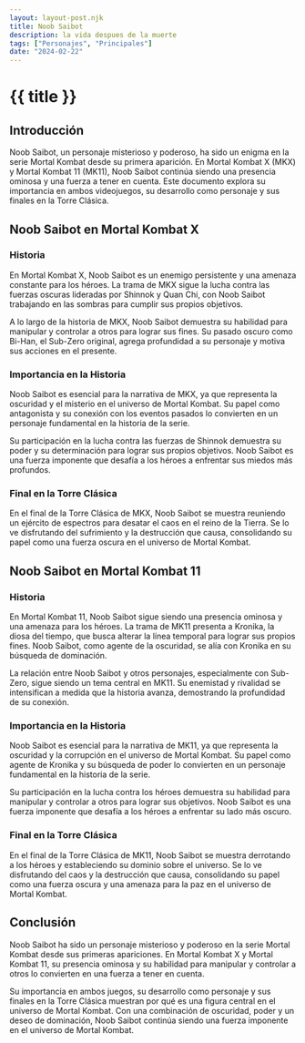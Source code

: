 ```yaml
---
layout: layout-post.njk
title: Noob Saibot
description: la vida despues de la muerte
tags: ["Personajes", "Principales"]
date: "2024-02-22"
---
```

# {{ title }}




## Introducción

Noob Saibot, un personaje misterioso y poderoso, ha sido un enigma en la serie Mortal Kombat desde su primera aparición. En Mortal Kombat X (MKX) y Mortal Kombat 11 (MK11), Noob Saibot continúa siendo una presencia ominosa y una fuerza a tener en cuenta. Este documento explora su importancia en ambos videojuegos, su desarrollo como personaje y sus finales en la Torre Clásica.

## Noob Saibot en Mortal Kombat X

### Historia

En Mortal Kombat X, Noob Saibot es un enemigo persistente y una amenaza constante para los héroes. La trama de MKX sigue la lucha contra las fuerzas oscuras lideradas por Shinnok y Quan Chi, con Noob Saibot trabajando en las sombras para cumplir sus propios objetivos.

A lo largo de la historia de MKX, Noob Saibot demuestra su habilidad para manipular y controlar a otros para lograr sus fines. Su pasado oscuro como Bi-Han, el Sub-Zero original, agrega profundidad a su personaje y motiva sus acciones en el presente.

### Importancia en la Historia

Noob Saibot es esencial para la narrativa de MKX, ya que representa la oscuridad y el misterio en el universo de Mortal Kombat. Su papel como antagonista y su conexión con los eventos pasados lo convierten en un personaje fundamental en la historia de la serie.

Su participación en la lucha contra las fuerzas de Shinnok demuestra su poder y su determinación para lograr sus propios objetivos. Noob Saibot es una fuerza imponente que desafía a los héroes a enfrentar sus miedos más profundos.

### Final en la Torre Clásica

En el final de la Torre Clásica de MKX, Noob Saibot se muestra reuniendo un ejército de espectros para desatar el caos en el reino de la Tierra. Se lo ve disfrutando del sufrimiento y la destrucción que causa, consolidando su papel como una fuerza oscura en el universo de Mortal Kombat.

## Noob Saibot en Mortal Kombat 11

### Historia

En Mortal Kombat 11, Noob Saibot sigue siendo una presencia ominosa y una amenaza para los héroes. La trama de MK11 presenta a Kronika, la diosa del tiempo, que busca alterar la línea temporal para lograr sus propios fines. Noob Saibot, como agente de la oscuridad, se alía con Kronika en su búsqueda de dominación.

La relación entre Noob Saibot y otros personajes, especialmente con Sub-Zero, sigue siendo un tema central en MK11. Su enemistad y rivalidad se intensifican a medida que la historia avanza, demostrando la profundidad de su conexión.

### Importancia en la Historia

Noob Saibot es esencial para la narrativa de MK11, ya que representa la oscuridad y la corrupción en el universo de Mortal Kombat. Su papel como agente de Kronika y su búsqueda de poder lo convierten en un personaje fundamental en la historia de la serie.

Su participación en la lucha contra los héroes demuestra su habilidad para manipular y controlar a otros para lograr sus objetivos. Noob Saibot es una fuerza imponente que desafía a los héroes a enfrentar su lado más oscuro.

### Final en la Torre Clásica

En el final de la Torre Clásica de MK11, Noob Saibot se muestra derrotando a los héroes y estableciendo su dominio sobre el universo. Se lo ve disfrutando del caos y la destrucción que causa, consolidando su papel como una fuerza oscura y una amenaza para la paz en el universo de Mortal Kombat.

## Conclusión

Noob Saibot ha sido un personaje misterioso y poderoso en la serie Mortal Kombat desde sus primeras apariciones. En Mortal Kombat X y Mortal Kombat 11, su presencia ominosa y su habilidad para manipular y controlar a otros lo convierten en una fuerza a tener en cuenta.

Su importancia en ambos juegos, su desarrollo como personaje y sus finales en la Torre Clásica muestran por qué es una figura central en el universo de Mortal Kombat. Con una combinación de oscuridad, poder y un deseo de dominación, Noob Saibot continúa siendo una fuerza imponente en el universo de Mortal Kombat.